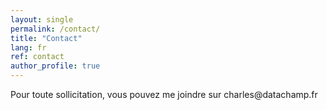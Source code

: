 ```yaml
---
layout: single
permalink: /contact/
title: "Contact"
lang: fr
ref: contact
author_profile: true
---
```


<style>
  my-email::after {
    content: attr(data-domain);
  }
  my-email::before {
    content: attr(data-user) "\0040";
  }
</style>

Pour toute sollicitation, vous pouvez me joindre sur <my-email data-user="charles" data-domain="datachamp.fr"></my-email>
